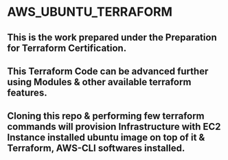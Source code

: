 # AWS_UBUNTU_TERRAFORM

<h2>This is the work prepared under the Preparation for Terraform Certification.</h2>
<h2>This Terraform Code can be advanced further using Modules & other available terraform features.</h2>
<h2>Cloning this repo & performing few terraform commands will provision Infrastructure with EC2 Instance installed ubuntu image on top of it & Terraform, AWS-CLI softwares installed.<h2>
